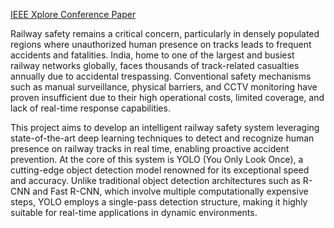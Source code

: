 [IEEE Xplore Conference Paper](https://ieeexplore.ieee.org/document/10816793)

Railway safety remains a critical concern, particularly in densely populated regions where unauthorized human presence on tracks leads to frequent accidents and fatalities. India, home to one of the largest and busiest railway networks globally, 
faces thousands of track-related casualties annually due to accidental trespassing. Conventional safety mechanisms such as manual surveillance, physical barriers, and CCTV monitoring have proven insufficient due to their high operational costs, limited coverage, and lack of real-time response capabilities.

This project aims to develop an intelligent railway safety system leveraging state-of-the-art deep learning 
techniques to detect and recognize human presence on railway tracks in real time, enabling proactive accident prevention. At the core of this system is YOLO (You Only Look Once), a cutting-edge object detection model renowned for its exceptional speed and accuracy. Unlike traditional object detection architectures such as R-CNN and Fast R-CNN, which involve multiple computationally expensive steps, YOLO employs a single-pass detection structure, making it highly suitable for real-time applications in dynamic environments. 